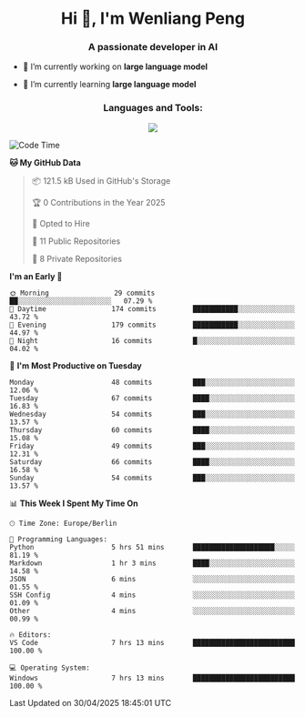 <h1 align="center">Hi 👋, I'm Wenliang Peng</h1>
<h3 align="center">A passionate developer in AI</h3>

- 🔭 I’m currently working on **large language model**

- 🌱 I’m currently learning **large language model**

<!-- <h3 align="left">Connect with me:</h3> -->
<!-- <p align="left">
</p> -->

<h3 align="center">Languages and Tools:</h3>
<p align="center">
  <a href="https://skillicons.dev">
    <img src="https://skillicons.dev/icons?i=cpp,ros,docker,azure,git,linux,py,pytorch,cmake,githubactions,powershell,md&perline=6" />
  </a>
</p>


<!-- <p><img align="center" src="https://github-readme-stats.vercel.app/api/top-langs?username=bpwl0121&show_icons=true&locale=en&layout=compact" alt="bpwl0121" /></p> -->

<!-- <p><img align="center" src="https://github-readme-streak-stats.herokuapp.com/?user=bpwl0121&" alt="bpwl0121" /></p> -->

<!--START_SECTION:waka-->
![Code Time](http://img.shields.io/badge/Code%20Time-224%20hrs%207%20mins-blue)

**🐱 My GitHub Data** 

> 📦 121.5 kB Used in GitHub's Storage 
 > 
> 🏆 0 Contributions in the Year 2025
 > 
> 💼 Opted to Hire
 > 
> 📜 11 Public Repositories 
 > 
> 🔑 8 Private Repositories 
 > 
**I'm an Early 🐤** 

```text
🌞 Morning                29 commits          ██░░░░░░░░░░░░░░░░░░░░░░░   07.29 % 
🌆 Daytime                174 commits         ███████████░░░░░░░░░░░░░░   43.72 % 
🌃 Evening                179 commits         ███████████░░░░░░░░░░░░░░   44.97 % 
🌙 Night                  16 commits          █░░░░░░░░░░░░░░░░░░░░░░░░   04.02 % 
```
📅 **I'm Most Productive on Tuesday** 

```text
Monday                   48 commits          ███░░░░░░░░░░░░░░░░░░░░░░   12.06 % 
Tuesday                  67 commits          ████░░░░░░░░░░░░░░░░░░░░░   16.83 % 
Wednesday                54 commits          ███░░░░░░░░░░░░░░░░░░░░░░   13.57 % 
Thursday                 60 commits          ████░░░░░░░░░░░░░░░░░░░░░   15.08 % 
Friday                   49 commits          ███░░░░░░░░░░░░░░░░░░░░░░   12.31 % 
Saturday                 66 commits          ████░░░░░░░░░░░░░░░░░░░░░   16.58 % 
Sunday                   54 commits          ███░░░░░░░░░░░░░░░░░░░░░░   13.57 % 
```


📊 **This Week I Spent My Time On** 

```text
🕑︎ Time Zone: Europe/Berlin

💬 Programming Languages: 
Python                   5 hrs 51 mins       ████████████████████░░░░░   81.19 % 
Markdown                 1 hr 3 mins         ████░░░░░░░░░░░░░░░░░░░░░   14.58 % 
JSON                     6 mins              ░░░░░░░░░░░░░░░░░░░░░░░░░   01.55 % 
SSH Config               4 mins              ░░░░░░░░░░░░░░░░░░░░░░░░░   01.09 % 
Other                    4 mins              ░░░░░░░░░░░░░░░░░░░░░░░░░   00.99 % 

🔥 Editors: 
VS Code                  7 hrs 13 mins       █████████████████████████   100.00 % 

💻 Operating System: 
Windows                  7 hrs 13 mins       █████████████████████████   100.00 % 
```


 Last Updated on 30/04/2025 18:45:01 UTC
<!--END_SECTION:waka-->

